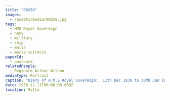 ```yaml
---
title: "00259"
images:
  - /assets/media/00259.jpg
tags:
  - HMS Royal Sovereign
  - navy
  - military
  - ship
  - malta
  - marsa scirocco
paperId:
  - postcard
relatedPeople:
  - Reginald Arthur Wilson
mediaType: Portrait
caption: "Diary of H.M.S Royal Sovereign:  11th Dec 1930 to 30th Jan 1931"
date: 1930-12-11T00:00:00.000Z
location: Malta
---
```

